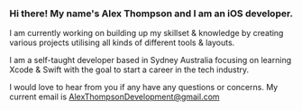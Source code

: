 ### Hi there! My name's Alex Thompson and I am an iOS developer. 

I am currently working on building up my skillset & knowledge by creating various projects utilising all kinds of different tools & layouts. 

I am a self-taught developer based in Sydney Australia focusing on learning Xcode & Swift with the goal to start a career in the tech industry. 

I would love to hear from you if any have any questions or concerns. My current email is AlexThompsonDevelopment@gmail.com
